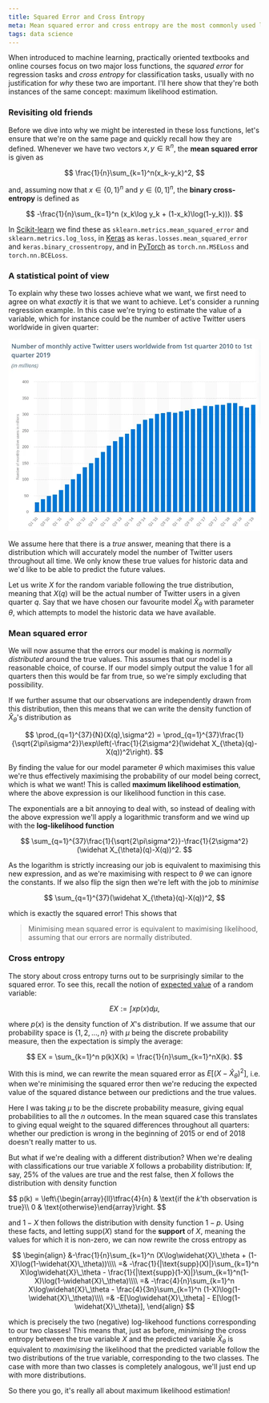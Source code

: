 ```yaml
---
title: Squared Error and Cross Entropy
meta: Mean squared error and cross entropy are the most commonly used loss functions in machine learning. We show that the reason why this is the case is because they are both instances of maximum likelihood estimation.
tags: data science
---
```


When introduced to machine learning, practically oriented textbooks and online courses focus on two major loss functions, the *squared error* for regression tasks and *cross entropy* for classification tasks, usually with no justification for *why* these two are important. I'll here show that they're both instances of the same concept: maximum likelihood estimation.


### Revisiting old friends

Before we dive into why we might be interested in these loss functions, let's ensure that we're on the same page and quickly recall how they are defined. Whenever we have two vectors $x,y\in\mathbb R^n$, the **mean squared error** is given as

$$ \frac{1}{n}\sum_{k=1}^n(x_k-y_k)^2, $$

and, assuming now that $x\in\{0,1\}^n$ and $y\in(0,1]^n$, the **binary cross-entropy** is defined as

$$ -\frac{1}{n}\sum_{k=1}^n (x_k\log y_k + (1-x_k)\log(1-y_k))). $$

In [Scikit-learn](https://scikit-learn.org/stable/modules/model_evaluation.html#classification-metrics) we find these as `sklearn.metrics.mean_squared_error` and `sklearn.metrics.log_loss`, in [Keras](https://keras.io/losses/) as `keras.losses.mean_squared_error` and `keras.binary_crossentropy`, and in [PyTorch](https://pytorch.org/docs/stable/nn.html#loss-functions) as `torch.nn.MSELoss` and `torch.nn.BCELoss`.


### A statistical point of view

To explain why these two losses achieve what we want, we first need to agree on what *exactly* it is that we want to achieve. Let's consider a running regression example. In this case we're trying to estimate the value of a variable, which for instance could be the number of active Twitter users worldwide in given quarter:

![plot showing the number of active Twitter users worldwide in a given quarter](/src/assets/img/twitter.webp)

We assume here that there is a *true* answer, meaning that there is a distribution which will accurately model the number of Twitter users throughout all time. We only know these true values for historic data and we'd like to be able to predict the future values.

Let us write $X$ for the random variable following the true distribution, meaning that $X(q)$ will be the actual number of Twitter users in a given quarter $q$. Say that we have chosen our favourite model $\widehat X_{\theta}$ with parameter $\theta$, which attempts to model the historic data we have available.


### Mean squared error

We will now assume that the errors our model is making is *normally distributed* around the true values. This assumes that our model is a reasonable choice, of course. If our model simply output the value $1$ for all quarters then this would be far from true, so we're simply excluding that possibility.

If we further assume that our observations are independently drawn from this distribution, then this means that we can write the density function of $\widehat X_{\theta}$'s distribution as

$$ \prod_{q=1}^{37}{N}(X(q),\sigma^2) = \prod_{q=1}^{37}\frac{1}{\sqrt{2\pi\sigma^2}}\exp\left(-\frac{1}{2\sigma^2}(\widehat X_{\theta}(q)-X(q))^2\right). $$

By finding the value for our model parameter $\theta$ which maximises this value we're thus effectively maximising the probability of our model being correct, which is what we want! This is called **maximum likelihood estimation**, where the above expression is our likelihood function in this case.

The exponentials are a bit annoying to deal with, so instead of dealing with the above expression we'll apply a logarithmic transform and we wind up with the **log-likelihood function**

$$ \sum_{q=1}^{37}\frac{1}{\sqrt{2\pi\sigma^2}}-\frac{1}{2\sigma^2}(\widehat X_{\theta}(q)-X(q))^2. $$

As the logarithm is strictly increasing our job is equivalent to maximising this new expression, and as we're maximising with respect to $\theta$ we can ignore the constants. If we also flip the sign then we're left with the job to *minimise*

$$ \sum_{q=1}^{37}(\widehat X_{\theta}(q)-X(q))^2, $$

which is exactly the squared error! This shows that

> Minimising mean squared error is equivalent to maximising likelihood, assuming that our errors are normally distributed.</i>


### Cross entropy

The story about cross entropy turns out to be surprisingly similar to the squared error. To see this, recall the notion of [expected value](https://en.wikipedia.org/wiki/Expected_value) of a random variable:

$$ EX := \int xp(x)d\mu, $$

where $p(x)$ is the density function of $X$'s distribution. If we assume that our probability space is $\{1,2,\dots,n\}$ with $\mu$ being the discrete probability measure, then the expectation is simply the average:

$$ EX = \sum_{k=1}^n p(k)X(k) = \frac{1}{n}\sum_{k=1}^nX(k). $$

With this is mind, we can rewrite the mean squared error as $E[(X-\widehat X_\theta)^2]$, i.e. when we're minimising the squared error then we're reducing the expected value of the squared distance between our predictions and the true values.

Here I was taking $\mu$ to be the discrete probability measure, giving equal probabilities to all the $n$ outcomes. In the mean squared case this translates to giving equal weight to the squared differences throughout all quarters: whether our prediction is wrong in the beginning of 2015 or end of 2018 doesn't really matter to us.

But what if we're dealing with a different distribution? When we're dealing with classifications our true variable $X$ follows a probability distribution: If, say, 25% of the values are true and the rest false, then $X$ follows the distribution with density function

$$ p(k) = \left\\{\begin{array}{ll}\tfrac{4}{n} & \text{if the $k$'th observation is true}\\\\ 0 & \text{otherwise}\end{array}\right. $$

and $1-X$ then follows the distribution with density function $1-p$. Using these facts, and letting $\text{supp}(X)$ stand for the **support** of $X$, meaning the values for which it is non-zero, we can now rewrite the cross entropy as

$$
\begin{align}
&-\frac{1}{n}\sum_{k=1}^n (X\log\widehat{X}\_\theta + (1-X)\log(1-\widehat{X}\_\theta))\\\\
=& -\frac{1}{|\text{supp}(X)|}\sum_{k=1}^n X\log\widehat{X}\_\theta - \frac{1}{|\text{supp}(1-X)|}\sum_{k=1}^n(1-X)\log(1-\widehat{X}\_\theta)\\\\
=& -\frac{4}{n}\sum_{k=1}^n X\log\widehat{X}\_\theta - \frac{4}{3n}\sum_{k=1}^n (1-X)\log(1-\widehat{X}\_\theta)\\\\
=& -E[\log\widehat{X}\_\theta] - E[\log(1-\widehat{X}\_\theta)],
\end{align}
$$

which is precisely the two (negative) log-likehood functions corresponding to our two classes! This means that, just as before, *minimising* the cross entropy between the true variable $X$ and the predicted variable $\widehat X_\theta$ is equivalent to *maximising* the likelihood that the predicted variable follow the two distributions of the true variable, corresponding to the two classes. The case with more than two classes is completely analogous, we'll just end up with more distributions.

So there you go, it's really all about maximum likelihood estimation!
